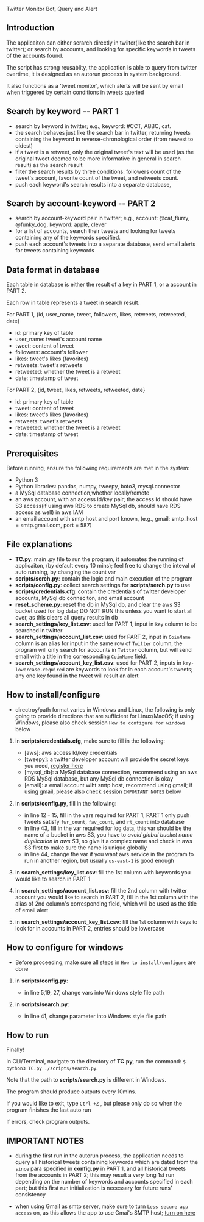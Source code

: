 Twitter Monitor Bot, Query and Alert

## Introduction

The applicaiton can either serarch directly in twiiter(like the search bar in twitter); or search by accounts, and looking for specific keywords in tweets of the accounts found.

The script has strong reusablity, the application is able to query from twitter overtime, it is designed as an autorun process in system background.

It also functions as a 'tweet monitor', which alerts will be sent by email when triggered by certain conditions in tweets queried

## Search by keyword -- PART 1

 - search by keyword in twitter; e.g., keyword: #CCT, ABBC, cat.
 - the search behaves just like the search bar in twitter, returning tweets containing the keyword in reverse-chronological order (from newest to oldest)
 - if a tweet is a retweet, only the original tweet's text will be used (as the original tweet deemed to be more informative in general in search result) as the search result
 - filter the search results by three conditions: followers count of the tweet's account, favorite count of the tweet, and retweets count.
 - push each keyword's search results into a separate database, 

## Search by account-keyword -- PART 2

- search by account-keyword pair in twitter; e.g., account: @cat_flurry, @funky_dog, keyword: apple, clever
- for a list of accounts, search their tweets and looking for tweets containing  any of the keywords specified.
- push each account's tweets into a separate database, send email alerts for tweets containing keywords 

## Data format in database

Each table in database is either the result of a key in PART 1, or a account in PART 2.

Each row in table represents a tweet in search result.

For PART 1, {id, user_name, tweet, followers, likes, retweets, retweeted, date}
- id: primary key of table
- user_name: tweet's account name
- tweet: content of tweet
- followers: account's follower
- likes: tweet's likes (favorites)
- retweets: tweet's retweets
- retweeted: whether the tweet is a retweet
- date: timestamp of tweet 


For PART 2, {id, tweet, likes, retweets, retweeted, date}
- id: primary key of table
- tweet: content of tweet
- likes: tweet's likes (favorites)
- retweets: tweet's retweets
- retweeted: whether the tweet is a retweet
- date: timestamp of tweet 

## Prerequisites

Before running, ensure the following requirements are met in the system:

-  Python 3
- Python libraries: pandas, numpy, tweepy, boto3, mysql.connector
- a MySql database connection,whether locally/remote
- an aws account, with an access Id/key pair; the access Id should have S3 access(if using aws RDS to create MySql db, should have RDS access as well) in aws IAM
- an email account with smtp host and port known, (e.g., gmail: smtp_host = smtp.gmail.com, port = 587)

## File explanations

- **TC.py**: main .py file to run the program, it automates the running of applicaiton, (by default every 10 mins); feel free to change the inteval of auto running, by changing the count var
- **scripts/serch.py**: contain the logic and main execution of the program
- **scripts/config.py**: collect search settings for  **scripts/serch.py** to use
- **scripts/credentials.cfg**: contain the credentials of twitter developer accounts, MySql db conneciton, and email account
- **reset_scheme.py**: reset the db in MySql db, and clear the aws S3 bucket used for log data; DO NOT RUN this unless you want to start all over, as this clears all query results in db
- **search_settings/key_list.csv**: used for PART 1, input in `key` column to be searched in twitter
- **search_settings/account_list.csv**: used for PART 2, input in `CoinName` column  is an alias for input in the same row of `Twitter` column, the program will only search for accounts  in `Twitter` column, but will send email with a title in the corresponding `CoinName` field. 
- **search_settings/account_key_list.csv**: used for PART 2, inputs in `key-lowercase-required` are keywords to look for in each account's tweets; any one key found in the tweet will result an alert   

## How to install/configure

*  directroy/path format  varies in Windows and Linux, the following is only going to provide directions that are sufficient for Linux/MacOS; if using Windows, please also check session `How to configure for windows` below

1. in **scripts/credentials.cfg**, make sure to fill in the following:
    - [aws]: aws access Id/key credentials
    - [tweepy]: a twitter developer account will provide the secret keys you need, [register here](https://developer.twitter.com/apps)
    - [mysql_db]: a MySql database connection, recommend using an aws RDS MySql database, but any MySql db connection is okay
    - [email]: a email account wiht smtp host, recommend using gmail; if using gmail, please also check session `IMPORTANT NOTES` below

2. in **scripts/config.py**, fill in the following:
    -  in line 12 - 15, fill in the vars required for PART 1, PART 1 only push tweets satisfy `fwr_count`, `fav_count`, and `rt_count` into database
    - in line 43, fill in the var required for log data, this var should be the name of a bucket in aws S3, you have to _avoid global bucket name duplication in aws S3_, so give it a complex name and check in aws S3 first to make sure the name is unique globally
    - in line 44, change the var if you want aws service in the program to run in another region, but usually `us-east-1` is good enough

3. in **search_settings/key_list.csv**: fill the 1st column with keywords you would like to search in PART 1

4. in **search_settings/account_list.csv**: fill the 2nd column with twitter account you would like to search in PART 2, fill in the 1st column with the alias of 2nd column's corresponding field, which will be used as the title of email alert

5. in **search_settings/account_key_list.csv**: fill the 1st column with keys to look for in accounts in PART 2, entries should be lowercase

## How to configure for windows

* Before proceeding, make sure all steps in `How to install/configure` are done

1. in **scripts/config.py**:
    - in line 5,19, 27, change vars into Windows style file path

2. in **scripts/search.py**:
    - in line 41, change parameter into Windows style file path

## How to run

Finally!

In CLI/Terminal, navigate to the directory of  **TC.py**, run the command: `$ python3 TC.py ./scripts/search.py`.

Note that the path to **scripts/search.py** is different in Windows.

The program should produce outputs every 10mins.

If you would like to exit, type `Ctrl +Z` , but please only do so when the program finishes the last auto run

If errors, check program outputs.

## IMPORTANT NOTES

- during the first run in the autorun process, the application needs to query all historical tweets containing keywords which are dated from the `since` para specified in **config.py** in PART 1, and all historical tweets from the accounts in PART 2; this may result a very long 1st run depending on the number of keywords and accounts specified in each part; but this first run initialization is necessary for future runs' consistency 

- when using Gmail as smtp server, make sure to turn `Less secure app access` on, as this allows the app to use Gmai's SMTP host; [turn on here](https://myaccount.google.com/lesssecureapps)


